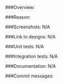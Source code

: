 ###Overview:

###Reason: 

###Screenshots: N/A

###Link to designs: N/A

###Unit tests: N/A

###Integration tests: N/A

###Documentation: N/A

###Commit messages: 
